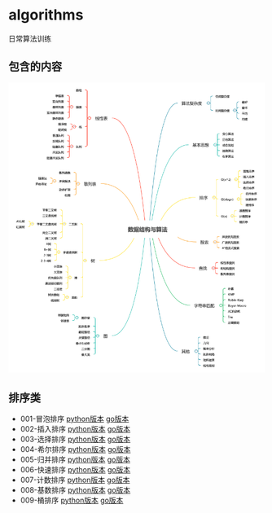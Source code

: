 # algorithms
日常算法训练

## 包含的内容
![结构图](img/数据结构与算法.png)

## 排序类
- 001-冒泡排序 [python版本](python/001.py) [go版本](golang/001.go)
- 002-插入排序 [python版本](python/002.py) [go版本](golang/002.go)
- 003-选择排序 [python版本](python/003.py) [go版本](golang/003.go)
- 004-希尔排序 [python版本](python/004.py) [go版本](golang/004.go)
- 005-归并排序 [python版本](python/005.py) [go版本](golang/005.go)
- 006-快速排序 [python版本](python/006.py) [go版本](golang/006.go)
- 007-计数排序 [python版本](python/007.py) [go版本](golang/007.go)
- 008-基数排序 [python版本](python/008.py) [go版本](golang/008.go)
- 009-桶排序   [python版本](python/009.py) [go版本](golang/009.go) 

